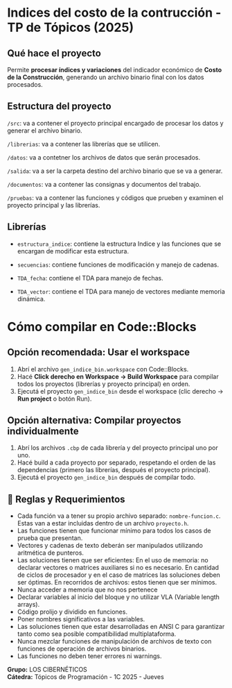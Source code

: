 # Indices del costo de la contrucción - TP de Tópicos (2025)

## Qué hace el proyecto

Permite **procesar índices y variaciones** del indicador económico de **Costo de la Construcción**, generando un archivo binario final con los datos procesados.

## Estructura del proyecto

`/src`: va a contener el proyecto principal encargado de procesar los datos y generar el archivo binario.

`/librerias`: va a contener las librerías que se utilicen.

`/datos`: va a contetner los archivos de datos que serán procesados.

`/salida`: va a ser la carpeta destino del archivo binario que se va a generar.

`/documentos`: va a contener las consignas y documentos del trabajo.

`/pruebas`: va a contener las funciones y códigos que prueben y examinen el proyecto principal y las librerías.

## Librerías

-  `estructura_indice`: contiene la estructura Indice y las funciones que se encargan de modificar esta estructura.

-  `secuencias`: contiene funciones de modificación y manejo de cadenas.

-  `TDA_fecha`: contiene el TDA para manejo de fechas.

-  `TDA_vector`: contiene el TDA para manejo de vectores mediante memoria dinámica.

# Cómo compilar en Code::Blocks

## Opción recomendada: Usar el workspace

1. Abrí el archivo `gen_indice_bin.workspace` con Code::Blocks.
2. Hacé **Click derecho en Workspace → Build Workspace** para compilar todos los proyectos (librerías y proyecto principal) en orden.
3. Ejecutá el proyecto `gen_indice_bin` desde el workspace (clic derecho → **Run project** o botón Run).

## Opción alternativa: Compilar proyectos individualmente

1. Abrí los archivos `.cbp` de cada librería y del proyecto principal uno por uno.
2. Hacé build a cada proyecto por separado, respetando el orden de las dependencias (primero las librerías, después el proyecto principal).
3. Ejecutá el proyecto `gen_indice_bin` después de compilar todo.

## 📌 Reglas y Requerimientos

-  Cada función va a tener su propio archivo separado: `nombre-funcion.c`. Estas van a estar incluidas dentro de un archivo `proyecto.h`.
-  Las funciones tienen que funcionar mínimo para todos los casos de prueba que presentan.
-  Vectores y cadenas de texto deberán ser manipulados utilizando aritmética de punteros.
-  Las soluciones tienen que ser eficientes:
   En el uso de memoria: no declarar vectores o matrices auxiliares si no es necesario.
   En cantidad de ciclos de procesador y en el caso de matrices las soluciones deben ser óptimas.
   En recorridos de archivos: estos tienen que ser mínimos.
-  Nunca acceder a memoria que no nos pertenece
-  Declarar variables al inicio del bloque y no utilizar VLA (Variable length arrays).
-  Código prolijo y dividido en funciones.
-  Poner nombres significativos a las variables.
-  Las soluciones tienen que estar desarrolladas en ANSI C para garantizar tanto como sea posible compatibilidad multiplataforma.
-  Nunca mezclar funciones de manipulación de archivos de texto con funciones de operación de archivos binarios.
-  Las funciones no deben tener errores ni warnings.

**Grupo:** LOS CIBERNÉTICOS  
**Cátedra:** Tópicos de Programación - 1C 2025 - Jueves
